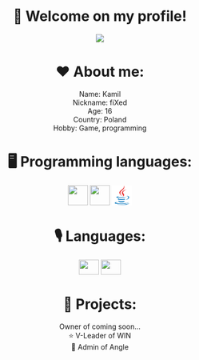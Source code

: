 <div align = "center">

# 👋 Welcome on my profile!

![](https://komarev.com/ghpvc/?username=your-github-username&color=blueviolet)
  
# ❤️ About me:
Name: Kamil
<br>
Nickname: fiXed
<br>
Age: 16
<br>
Country: Poland
<br>
Hobby: Game, programming

# 🖥️ Programming languages:
<img src = "https://camo.githubusercontent.com/f06aea2585a5ebb7c97ff88c1e3ec42fe92502fbd897abe4bf2e56eb7039e1aa/68747470733a2f2f63646e2e69636f6e2d69636f6e732e636f6d2f69636f6e73322f3131322f504e472f3531322f707974686f6e5f31383839342e706e67" width = "40" height = "40"> <img src = "https://dreae.gallerycdn.vsassets.io/extensions/dreae/sourcepawn-vscode/0.1.4/1515276846898/Microsoft.VisualStudio.Services.Icons.Default" width = "40" height = "40"> <img src = "https://raw.githubusercontent.com/devicons/devicon/master/icons/java/java-original.svg" width = "40" height = "40">
  
# 🎙️ Languages:
<img src = "https://cdn.countryflags.com/thumbs/poland/flag-800.png" width = "40" height = "30"> <img src = "https://www.countryflags.com/wp-content/uploads/germany-flag-png-large.png" width = "40" height = "30">
  
# 👑 Projects:
Owner of coming soon...
<br>
⭐ V-Leader of WIN
<br>
📛 Admin of Angle
</div>
